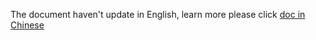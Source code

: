 The document haven't update in English, learn more please click [doc in Chinese](zh-cn/technologies/[Chinese-Simplified]-%E5%8F%AF%E9%AA%8C%E8%AF%81%E8%AE%A1%E7%AE%97)
